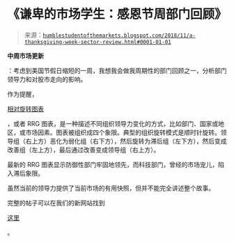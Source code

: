 <!--yml

类别: 未分类

日期：2024-05-18 02:35:30

-->

# 《谦卑的市场学生：感恩节周部门回顾》

> 来源：[`humblestudentofthemarkets.blogspot.com/2018/11/a-thanksgiving-week-sector-review.html#0001-01-01`](https://humblestudentofthemarkets.blogspot.com/2018/11/a-thanksgiving-week-sector-review.html#0001-01-01)

**中周市场更新**

：考虑到美国节假日缩短的一周，我想我会做我周期性的部门回顾之一，分析部门领导力和对股市走向的影响。

作为提醒，

[相对旋转图表](http://stockcharts.com/docs/doku.php?st=rrg&id=other-tools:rrg-charts)

，或者 RRG 图表，是一种描述不同组织领导力变化的方式，比如部门、国家或地区，或市场因素。图表被组织成四个象限。典型的组织旋转模式是顺时针旋转。领导组（右上方）恶化为弱化组（右下方），然后旋转为滞后组（左下方），然后变成改善组（左上方），最后通过改善变成领导组（右上方）。

最新的 RRG 图表显示防御性部门牢固地领先，而科技部门，曾经的市场宠儿，陷入滞后象限。

虽然当前的领导力提供了当前市场的有用快照，但并不能完全讲述整个故事。

完整的帖子可以在我们的新网站找到

[这里](https://humblestudentofthemarkets.com/2018/11/20/a-thanksgiving-week-sector-review/)

。
